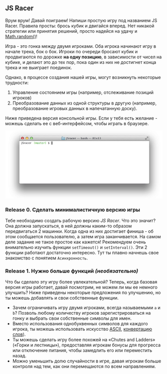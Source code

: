 ## JS Racer

Врум врум! Давай поиграем! Напиши простую игру под названием JS Racer. Правила просты: брось кубик и двигайся вперед. Нет никакой стратегии или принятия решений, просто надейся на удачу и [Math.random()](https://developer.mozilla.org/en-US/docs/Web/JavaScript/Reference/Global_Objects/Math/random)!

Игра - это гонка между двумя игроками. Оба игрока начинают игру в начале трека, бок о бок. Игроки по очереди бросают кубик и продвигаются по дорожке **на одну позицию**, в зависимости от чисел на кубике, и делают это до тех пор, пока один из них не достигнет конца трека и не выиграет поединок.

Однако, в процессе создания нашей игры, могут возникнуть некоторые трудности: 
1. Управление состоянием игры (например, отслеживание позиций игроков)
2. Преобразование данных из одной структуры в другую (например, преобразование игровых данных в напечатанную доску).

Ниже приведена версия консольной игры. Если у тебя есть желание - можешь сделать ее с веб-интерфейсом, чтобы играть в браузере.

![](readme-assets/JSracer.gif)

### Release 0. Сделать минималистичную версию игры

Тебе необходимо создать рабочую версию *JS Racer*. Что это значит? Она должна запускаться, в ней должны каким-то образом передвигаться 2 машинки. Когда одна из них достигает финиша - об этом сообщается пользователю, а затем игра заканчивается.
На самом деле задание не такое простое как кажется! Рекомендуем очень внимательно изучить функции `setTimeout()` и `setInterval()`. Эти 2 функции работают достаточно интересно. Тут ты плавно начнешь свое знакомство с понятием `Асинхронность`.

### Release 1. Нужно больше функций *(необязательно)*

Что бы сделало эту игру более увлекательной? Теперь, когда базовая версия игры работает, давай посмотрим, не можем ли мы ее немного улучшить? Ниже приведены некоторые предложения по улучшению, но ты можешь добавлять и свои собственные функции.

- Зачем ограничивать игру двумя игроками, всегда называемыми `a` и `b`? Позволь любому количеству игроков зарегистрироваться на гонку и выбрать свои собственные символы для имен.
- Вместо использования однобуквенных символов для каждого игрока, ты можешь использовать искусство [ASCII](https://sites.google.com/site/asciisandbox/art/vehicles), [конвертацию слов](https://github.com/miketierney/artii)).
- Ты можешь сделать игру более похожей на «Chutes and Ladders» («Горки и лестницы»), предоставляя игрокам бонусы для прогресса или отключение питания, чтобы замедлить его или переместить назад.
- Можно уменьшить долю случайности в игре, давая игрокам больше контроля над тем, как они перемещаются по всем направлениям.
